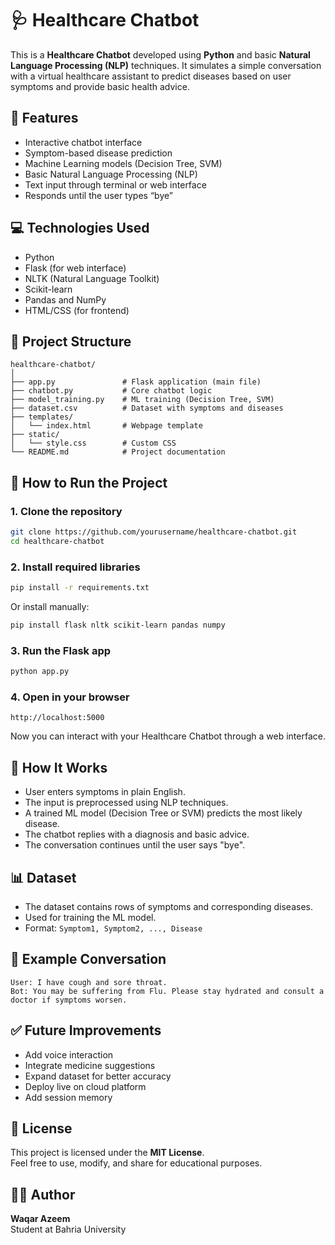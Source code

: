 # 🩺 Healthcare Chatbot

This is a **Healthcare Chatbot** developed using **Python** and basic **Natural Language Processing (NLP)** techniques. It simulates a simple conversation with a virtual healthcare assistant to predict diseases based on user symptoms and provide basic health advice.

## 📌 Features

- Interactive chatbot interface  
- Symptom-based disease prediction  
- Machine Learning models (Decision Tree, SVM)  
- Basic Natural Language Processing (NLP)  
- Text input through terminal or web interface  
- Responds until the user types “bye”  

## 💻 Technologies Used

- Python  
- Flask (for web interface)  
- NLTK (Natural Language Toolkit)  
- Scikit-learn  
- Pandas and NumPy  
- HTML/CSS (for frontend)  

## 📂 Project Structure

```text
healthcare-chatbot/
│
├── app.py               # Flask application (main file)
├── chatbot.py           # Core chatbot logic
├── model_training.py    # ML training (Decision Tree, SVM)
├── dataset.csv          # Dataset with symptoms and diseases
├── templates/
│   └── index.html       # Webpage template
├── static/
│   └── style.css        # Custom CSS
└── README.md            # Project documentation
```

## 🚀 How to Run the Project

### 1. Clone the repository

```bash
git clone https://github.com/yourusername/healthcare-chatbot.git
cd healthcare-chatbot
```

### 2. Install required libraries

```bash
pip install -r requirements.txt
```

Or install manually:

```bash
pip install flask nltk scikit-learn pandas numpy
```

### 3. Run the Flask app

```bash
python app.py
```

### 4. Open in your browser

```
http://localhost:5000
```

Now you can interact with your Healthcare Chatbot through a web interface.

## 🧠 How It Works

- User enters symptoms in plain English.  
- The input is preprocessed using NLP techniques.  
- A trained ML model (Decision Tree or SVM) predicts the most likely disease.  
- The chatbot replies with a diagnosis and basic advice.  
- The conversation continues until the user says "bye".  

## 📊 Dataset

- The dataset contains rows of symptoms and corresponding diseases.  
- Used for training the ML model.  
- Format: `Symptom1, Symptom2, ..., Disease`  

## 💬 Example Conversation

```
User: I have cough and sore throat.
Bot: You may be suffering from Flu. Please stay hydrated and consult a doctor if symptoms worsen.
```

## ✅ Future Improvements

- Add voice interaction  
- Integrate medicine suggestions  
- Expand dataset for better accuracy  
- Deploy live on cloud platform  
- Add session memory  

## 📄 License

This project is licensed under the **MIT License**.  
Feel free to use, modify, and share for educational purposes.

## 🙋‍♂️ Author

**Waqar Azeem**  
Student at Bahria University  

